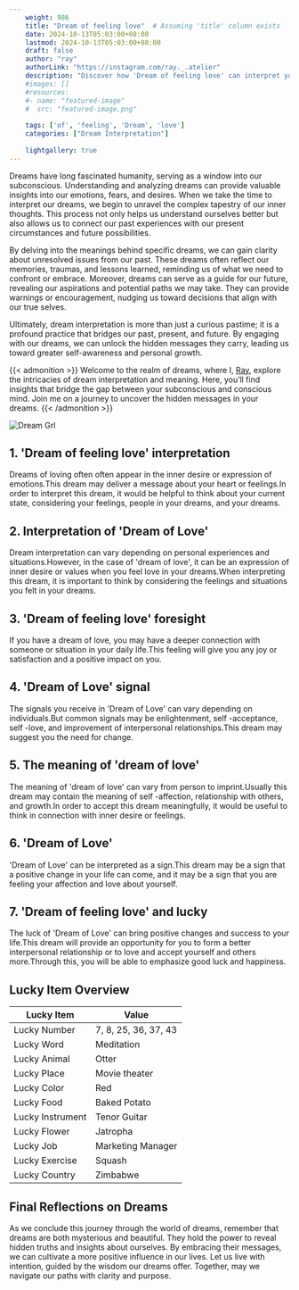 ```yaml
---
    weight: 986
    title: "Dream of feeling love"  # Assuming 'title' column exists
    date: 2024-10-13T05:03:00+08:00
    lastmod: 2024-10-13T05:03:00+08:00
    draft: false
    author: "ray"
    authorLink: "https://instagram.com/ray._.atelier"
    description: "Discover how 'Dream of feeling love' can interpret your future and uncover its significant meanings in your life."
    #images: []
    #resources:
    #- name: "featured-image"
    #  src: "featured-image.png"
    
    tags: ['of', 'feeling', 'Dream', 'love']
    categories: ["Dream Interpretation"]
    
    lightgallery: true
---
```

    
Dreams have long fascinated humanity, serving as a window into our subconscious. Understanding and analyzing dreams can provide valuable insights into our emotions, fears, and desires. When we take the time to interpret our dreams, we begin to unravel the complex tapestry of our inner thoughts. This process not only helps us understand ourselves better but also allows us to connect our past experiences with our present circumstances and future possibilities.

By delving into the meanings behind specific dreams, we can gain clarity about unresolved issues from our past. These dreams often reflect our memories, traumas, and lessons learned, reminding us of what we need to confront or embrace. Moreover, dreams can serve as a guide for our future, revealing our aspirations and potential paths we may take. They can provide warnings or encouragement, nudging us toward decisions that align with our true selves.

Ultimately, dream interpretation is more than just a curious pastime; it is a profound practice that bridges our past, present, and future. By engaging with our dreams, we can unlock the hidden messages they carry, leading us toward greater self-awareness and personal growth.

{{< admonition >}}
Welcome to the realm of dreams, where I, [Ray](https://instagram.com/ray._.atelier), explore the intricacies of dream interpretation and meaning. Here, you’ll find insights that bridge the gap between your subconscious and conscious mind. Join me on a journey to uncover the hidden messages in your dreams.
{{< /admonition >}}

![Dream Grl](https://cdn.pixabay.com/photo/2017/11/02/03/35/gothic-2910057_1280.jpg "Dream Grl")

## 1. 'Dream of feeling love' interpretation
Dreams of loving often often appear in the inner desire or expression of emotions.This dream may deliver a message about your heart or feelings.In order to interpret this dream, it would be helpful to think about your current state, considering your feelings, people in your dreams, and your dreams.

## 2. Interpretation of 'Dream of Love'
Dream interpretation can vary depending on personal experiences and situations.However, in the case of 'dream of love', it can be an expression of inner desire or values when you feel love in your dreams.When interpreting this dream, it is important to think by considering the feelings and situations you felt in your dreams.

## 3. 'Dream of feeling love' foresight
If you have a dream of love, you may have a deeper connection with someone or situation in your daily life.This feeling will give you any joy or satisfaction and a positive impact on you.

## 4. 'Dream of Love' signal
The signals you receive in 'Dream of Love' can vary depending on individuals.But common signals may be enlightenment, self -acceptance, self -love, and improvement of interpersonal relationships.This dream may suggest you the need for change.

## 5. The meaning of 'dream of love'
The meaning of 'dream of love' can vary from person to imprint.Usually this dream may contain the meaning of self -affection, relationship with others, and growth.In order to accept this dream meaningfully, it would be useful to think in connection with inner desire or feelings.

## 6. 'Dream of Love'
'Dream of Love' can be interpreted as a sign.This dream may be a sign that a positive change in your life can come, and it may be a sign that you are feeling your affection and love about yourself.

## 7. 'Dream of feeling love' and lucky
The luck of 'Dream of Love' can bring positive changes and success to your life.This dream will provide an opportunity for you to form a better interpersonal relationship or to love and accept yourself and others more.Through this, you will be able to emphasize good luck and happiness.

## Lucky Item Overview
| Lucky Item          | Value              |
|---------------|--------------------|
| Lucky Number        | 7, 8, 25, 36, 37, 43  |
| Lucky Word          | Meditation |
| Lucky Animal        | Otter |
| Lucky Place         | Movie theater     |
| Lucky Color         | Red     |
| Lucky Food          | Baked Potato      |
| Lucky Instrument    | Tenor Guitar |
| Lucky Flower        | Jatropha    |
| Lucky Job           | Marketing Manager       |
| Lucky Exercise      | Squash  |
| Lucky Country       | Zimbabwe    |


##  Final Reflections on Dreams

As we conclude this journey through the world of dreams, remember that dreams are both mysterious and beautiful. They hold the power to reveal hidden truths and insights about ourselves. By embracing their messages, we can cultivate a more positive influence in our lives. Let us live with intention, guided by the wisdom our dreams offer. Together, may we navigate our paths with clarity and purpose.
